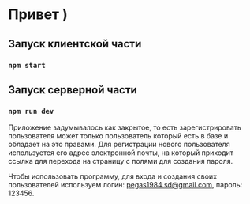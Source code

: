 # Привет )

## Запуск клиентской части
### `npm start`


## Запуск серверной части
### `npm run dev`

Приложение задумывалось как закрытое, то есть зарегистрировать пользователя может только пользователь который есть в базе и обладает на это правами. Для регистрации нового пользователя используется его адрес электронной почты, на который приходит ссылка для перехода на страницу с полями для создания пароля.

Чтобы использовать программу, для входа и создания своих пользователей используем логин: pegas1984.sd@gmail.com, пароль: 123456.